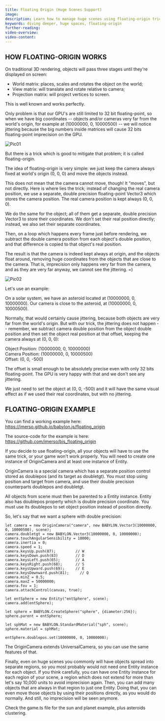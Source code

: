 ```yaml
---
title: Floating Origin (Huge Scenes Support)
image: 
description: Learn how to manage huge scenes using floating-origin trick
keywords: diving deeper, huge spaces, floating-origin
further-reading:
video-overview:
video-content:
---
```


## HOW FLOATING-ORIGIN WORKS

On traditional 3D rendering, objects will pass three stages until they're displayed on screen:

- World matrix: places, scales and rotates the object on the world;
- View matrix: will translate and rotate relative to camera;
- Projection matrix: will project vertices to screen.

This is well known and works perfectly.

Only problem is that our GPU's are still limited to 32 bit floating-point,
so when we have big coordinates -- objects and/or cameras very far from the world's origin,
for example at (10000000, 0, 10000500) -- we will notice jittering because the big numbers inside matrices will cause 32 bits floating-point imprecision on the GPU.

![Pic01](/img/how_to/floating_origin/pic01.jpg)

But there is a trick which is good to mitigate that problem; it is called floating-origin.

The idea of floating-origin is very simple: we just keep the camera always fixed at world's origin
(0, 0, 0) and move the objects instead.

This does not mean that the camera cannot move, though! It "moves", but not directly. Here is
where lies the trick; instead of changing the real camera position, we use a separate, double precision
floating-point Vector3 which stores the camera position. The real camera position is kept always (0, 0, 0).

We do the same for the object; all of them get a separate, double precision Vector3 to store their coordinates.
We don't set their real position directly; instead, we also set their separate coordinates.

Then, on a loop which happens every frame just before rendering, we subtract the double camera position
from each object's double position, and that difference is copied to that object's real position.

The result is that the camera is indeed kept always at origin, and the objects float around, removing
huge coordinates from the objects that are close to the camera. That is, imprecision only happens very far
from the camera, and as they are very far anyway, we cannot see the jittering. =)

![Pic02](/img/how_to/floating_origin/pic02.jpg)

Let's use an example:

On a solar system, we have an asteroid located at (10000000, 0, 10000000).
Our camera is close to the asteroid, at (10000000, 0, 10000500).

Normally, that would certainly cause jittering, because both objects are very far from the world's origin. But with
our trick, the jittering does not happen -- remember, we subtract camera double position from the object double position
and then set the object real position at that offset, keeping the camera always at (0, 0, 0):

Object Position: (10000000, 0, 10000000)  
Camera Position: (10000000, 0, 10000500)  
Offset: (0, 0, -500)

The offset is small enough to be absolutely precise even with only 32 bits floating-point. The GPU is very happy with that
and we don't see any jittering.

We just need to set the object at (0, 0, -500) and it will have the same visual effect as if we used their real coordinates,
but with no jittering.

## FLOATING-ORIGIN EXAMPLE

You can find a working example here:
https://imerso.github.io/babylon.js/floating_origin

The source-code for the example is here:
https://github.com/imerso/bjs_floating_origin

If you decide to use floating-origin, all your objects will have to use the same trick,
or your game won't work properly. You will need to create one instance of OriginCamera
and at least one instance of Entity.

OriginCamera is a special camera which has a separate position control stored as doublepos (and its target as doubletgt). 
You must stop using position and target from camera, and use their double precision counterparts doublepos and doubletgt.

All objects from scene must then be parented to a Entity instance. Entity also has doublepos property which is double precision coordinate. 
You must use its doublepos to set object position instead of position directly.

So, let's say that we want a sphere with double precision:

```  
let camera = new OriginCamera("camera", new BABYLON.Vector3(10000000, 0, 10000500), scene);
camera.doubletgt = new BABYLON.Vector3(10000000, 0, 10000000);
camera.touchAngularSensibility = 10000;
camera.inertia = 0;
camera.speed = 1;
camera.keysUp.push(87);    		// W
camera.keysDown.push(83)   		// D
camera.keysLeft.push(65);  		// A
camera.keysRight.push(68); 		// S
camera.keysUpward.push(69);		// E
camera.keysDownward.push(81);     // Q
camera.minZ = 0.5;
camera.maxZ = 50000000;
camera.fov = 1;
camera.attachControl(canvas, true);

let entSphere = new Entity("entSphere", scene);
camera.add(entSphere);

let sphere = BABYLON.CreateSphere("sphere", {diameter:256});
sphere.parent = entSphere;

let sphMat = new BABYLON.StandardMaterial("sph", scene);
sphere.material = sphMat;

entSphere.doublepos.set(10000000, 0, 10000000);

```  

The OriginCamera extends UniversalCamera, so you can use the same features of that.

Finally, even on huge scenes you commonly will have objects spread into separate regions, so you 
most probably would not need one Entity instance for each object. If you think carefully, you
can have one Entity instance for each region of your scene, a region which does not extend for more
than let's say 10,000 units to avoid imprecision again. Then, you can add many objects that are
always in that region to just one Entity. Doing that, you can even move those objects by using
their positions directly, as you would do normally. And still, no imprecision will be seen anymore.

Check the game.ts file for the sun and planet example, plus asteroids clustering.